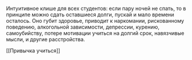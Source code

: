 Интуитивное клише для всех студентов: если пару ночей не спать, то в принципе можно сдать оставшиеся долги, пускай и мало времени осталось. Оно губит здоровье, приводит к наркомании, рискованному поведению, алкогольной зависимости, депрессии, курению, самоубийству, потере мотивации учиться на долгий срок, навязчивые мысли, и другие расстройства.

[[Привычка учиться]]